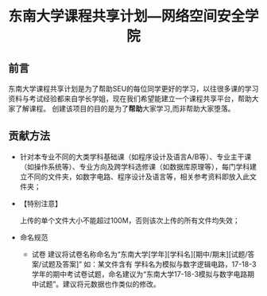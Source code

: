 # <center>东南大学课程共享计划—网络空间安全学院<center>

## 前言
东南大学课程共享计划是为了帮助SEU的每位同学更好的学习，以往很多课的学习资料与考试经验都来自学长学姐，现在我们希望能建立一个课程共享平台，帮助大家了解课程。
创建该项目的目的是为了**帮助**大家学习,而非帮助大家堕落。

## 贡献方法

* 针对本专业不同的大类学科基础课（如程序设计及语言A/B等）、专业主干课（如操作系统等）、专业方向及跨学科选修课（如数据库原理等），每门学科建立不同的文件夹，如数字电路、程序设计及语言等，相关参考资料即放入此文件夹；

* 【特别注意】

  上传的单个文件大小不能超过100M，否则该次上传的所有文件均失效；

* 命名规范
  * 试卷
  建议将试卷名称命名为“东南大学\[学年]\[学科名]\[期中/期末][试题/答案/试题及答案]”
  如：某文件含有 学科名为模拟与数字逻辑电路，17-18-3学年的期中考试卷试题，命名建议为“东南大学17-18-3模拟与数字电路期中试题”。建议将元数据也作类似的修改。

